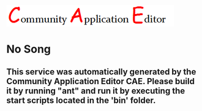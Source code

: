 ![CAE](https://github.com/PhilCAEOrg/application-180/blob/master/microservice-186/img/logo.png)  

No Song
===================


This service was automatically generated by the Community Application Editor CAE. Please build it by running "ant" and run it by executing the start scripts located in the 'bin' folder.
---------------
